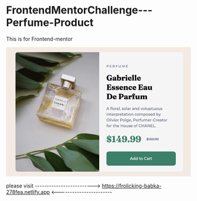 # FrontendMentorChallenge---Perfume-Product
This is for Frontend-mentor

![](/img/perfume01.png)



please visit -------------------------> https://frolicking-babka-278fea.netlify.app <-----------------------
